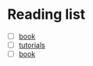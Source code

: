 # Reading list

- [ ] [book](https://plfa.github.io/)
- [ ] [tutorials](https://people.inf.elte.hu/divip/AgdaTutorial/Index.html)
- [ ] [book](https://homotopytypetheory.org/book/)
